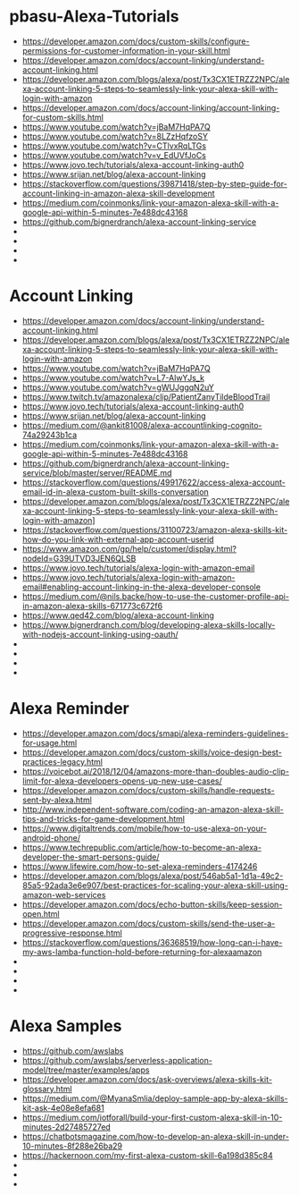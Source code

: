 # pbasu-Alexa-Tutorials
* https://developer.amazon.com/docs/custom-skills/configure-permissions-for-customer-information-in-your-skill.html
* https://developer.amazon.com/docs/account-linking/understand-account-linking.html
* https://developer.amazon.com/blogs/alexa/post/Tx3CX1ETRZZ2NPC/alexa-account-linking-5-steps-to-seamlessly-link-your-alexa-skill-with-login-with-amazon
* https://developer.amazon.com/docs/account-linking/account-linking-for-custom-skills.html
* https://www.youtube.com/watch?v=jBaM7HqPA7Q
* https://www.youtube.com/watch?v=8LZzHqfzoSY
* https://www.youtube.com/watch?v=CTlvxRqLTGs
* https://www.youtube.com/watch?v=v_EdUVfJoCs
* https://www.jovo.tech/tutorials/alexa-account-linking-auth0
* https://www.srijan.net/blog/alexa-account-linking
* https://stackoverflow.com/questions/39871418/step-by-step-guide-for-account-linking-in-amazon-alexa-skill-development
* https://medium.com/coinmonks/link-your-amazon-alexa-skill-with-a-google-api-within-5-minutes-7e488dc43168
* https://github.com/bignerdranch/alexa-account-linking-service
* 
* 
* 
* 



# Account Linking
* https://developer.amazon.com/docs/account-linking/understand-account-linking.html
* https://developer.amazon.com/blogs/alexa/post/Tx3CX1ETRZZ2NPC/alexa-account-linking-5-steps-to-seamlessly-link-your-alexa-skill-with-login-with-amazon
* https://www.youtube.com/watch?v=jBaM7HqPA7Q
* https://www.youtube.com/watch?v=L7-AlwYJs_k
* https://www.youtube.com/watch?v=gWUJggqN2uY
* https://www.twitch.tv/amazonalexa/clip/PatientZanyTildeBloodTrail
* https://www.jovo.tech/tutorials/alexa-account-linking-auth0
* https://www.srijan.net/blog/alexa-account-linking
* https://medium.com/@ankit81008/alexa-accountlinking-cognito-74a29243b1ca
* https://medium.com/coinmonks/link-your-amazon-alexa-skill-with-a-google-api-within-5-minutes-7e488dc43168
* https://github.com/bignerdranch/alexa-account-linking-service/blob/master/server/README.md
* https://stackoverflow.com/questions/49917622/access-alexa-account-email-id-in-alexa-custom-built-skills-conversation
* https://developer.amazon.com/blogs/alexa/post/Tx3CX1ETRZZ2NPC/alexa-account-linking-5-steps-to-seamlessly-link-your-alexa-skill-with-login-with-amazon]
* https://stackoverflow.com/questions/31100723/amazon-alexa-skills-kit-how-do-you-link-with-external-app-account-userid
* https://www.amazon.com/gp/help/customer/display.html?nodeId=G39UTVD3JEN6QLSB
* https://www.jovo.tech/tutorials/alexa-login-with-amazon-email
* https://www.jovo.tech/tutorials/alexa-login-with-amazon-email#enabling-account-linking-in-the-alexa-developer-console
* https://medium.com/@nils.backe/how-to-use-the-customer-profile-api-in-amazon-alexa-skills-671773c672f6
* https://www.qed42.com/blog/alexa-account-linking
* https://www.bignerdranch.com/blog/developing-alexa-skills-locally-with-nodejs-account-linking-using-oauth/
* 
* 
* 
* 



# Alexa Reminder
* https://developer.amazon.com/docs/smapi/alexa-reminders-guidelines-for-usage.html
* https://developer.amazon.com/docs/custom-skills/voice-design-best-practices-legacy.html
* https://voicebot.ai/2018/12/04/amazons-more-than-doubles-audio-clip-limit-for-alexa-developers-opens-up-new-use-cases/
* https://developer.amazon.com/docs/custom-skills/handle-requests-sent-by-alexa.html
* http://www.independent-software.com/coding-an-amazon-alexa-skill-tips-and-tricks-for-game-development.html
* https://www.digitaltrends.com/mobile/how-to-use-alexa-on-your-android-phone/
* https://www.techrepublic.com/article/how-to-become-an-alexa-developer-the-smart-persons-guide/
* https://www.lifewire.com/how-to-set-alexa-reminders-4174246
* https://developer.amazon.com/blogs/alexa/post/546ab5a1-1d1a-49c2-85a5-92ada3e6e907/best-practices-for-scaling-your-alexa-skill-using-amazon-web-services
* https://developer.amazon.com/docs/echo-button-skills/keep-session-open.html
* https://developer.amazon.com/docs/custom-skills/send-the-user-a-progressive-response.html
* https://stackoverflow.com/questions/36368519/how-long-can-i-have-my-aws-lamba-function-hold-before-returning-for-alexaamazon
* 
* 
* 
* 



# Alexa Samples
* https://github.com/awslabs
* https://github.com/awslabs/serverless-application-model/tree/master/examples/apps
* https://developer.amazon.com/docs/ask-overviews/alexa-skills-kit-glossary.html
* https://medium.com/@MyanaSmlia/deploy-sample-app-by-alexa-skills-kit-ask-4e08e8efa681
* https://medium.com/iotforall/build-your-first-custom-alexa-skill-in-10-minutes-2d27485727ed
* https://chatbotsmagazine.com/how-to-develop-an-alexa-skill-in-under-10-minutes-8f288e26ba29
* https://hackernoon.com/my-first-alexa-custom-skill-6a198d385c84
* 
* 
* 

